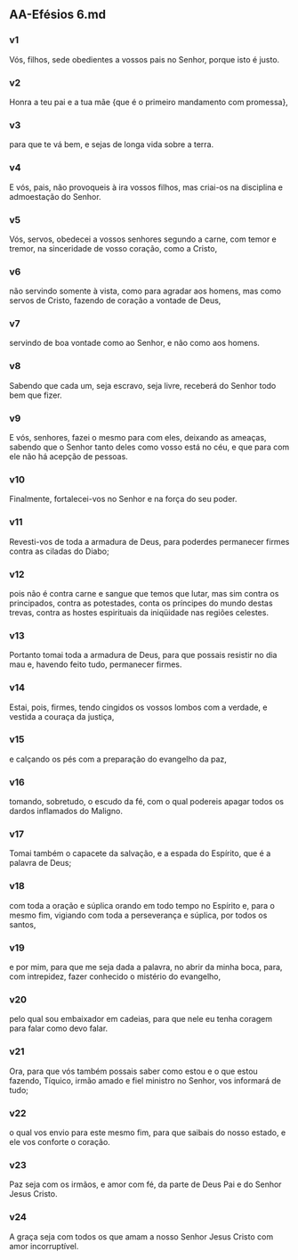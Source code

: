 ## AA-Efésios 6.md
### v1
 Vós, filhos, sede obedientes a vossos pais no Senhor, porque isto é justo.
### v2
 Honra a teu pai e a tua mãe {que é o primeiro mandamento com promessa},
### v3
 para que te vá bem, e sejas de longa vida sobre a terra.
### v4
 E vós, pais, não provoqueis à ira vossos filhos, mas criai-os na disciplina e admoestação do Senhor.
### v5
 Vós, servos, obedecei a vossos senhores segundo a carne, com temor e tremor, na sinceridade de vosso coração, como a Cristo,
### v6
 não servindo somente à vista, como para agradar aos homens, mas como servos de Cristo, fazendo de coração a vontade de Deus,
### v7
 servindo de boa vontade como ao Senhor, e não como aos homens.
### v8
 Sabendo que cada um, seja escravo, seja livre, receberá do Senhor todo bem que fizer.
### v9
 E vós, senhores, fazei o mesmo para com eles, deixando as ameaças, sabendo que o Senhor tanto deles como vosso está no céu, e que para com ele não há acepção de pessoas.
### v10
 Finalmente, fortalecei-vos no Senhor e na força do seu poder.
### v11
 Revesti-vos de toda a armadura de Deus, para poderdes permanecer firmes contra as ciladas do Diabo;
### v12
 pois não é contra carne e sangue que temos que lutar, mas sim contra os principados, contra as potestades, conta os príncipes do mundo destas trevas, contra as hostes espirituais da iniqüidade nas regiões celestes.
### v13
 Portanto tomai toda a armadura de Deus, para que possais resistir no dia mau e, havendo feito tudo, permanecer firmes.
### v14
 Estai, pois, firmes, tendo cingidos os vossos lombos com a verdade, e vestida a couraça da justiça,
### v15
 e calçando os pés com a preparação do evangelho da paz,
### v16
 tomando, sobretudo, o escudo da fé, com o qual podereis apagar todos os dardos inflamados do Maligno.
### v17
 Tomai também o capacete da salvação, e a espada do Espírito, que é a palavra de Deus;
### v18
 com toda a oração e súplica orando em todo tempo no Espírito e, para o mesmo fim, vigiando com toda a perseverança e súplica, por todos os santos,
### v19
 e por mim, para que me seja dada a palavra, no abrir da minha boca, para, com intrepidez, fazer conhecido o mistério do evangelho,
### v20
 pelo qual sou embaixador em cadeias, para que nele eu tenha coragem para falar como devo falar.
### v21
 Ora, para que vós também possais saber como estou e o que estou fazendo, Tíquico, irmão amado e fiel ministro no Senhor, vos informará de tudo;
### v22
 o qual vos envio para este mesmo fim, para que saibais do nosso estado, e ele vos conforte o coração.
### v23
 Paz seja com os irmãos, e amor com fé, da parte de Deus Pai e do Senhor Jesus Cristo.
### v24
 A graça seja com todos os que amam a nosso Senhor Jesus Cristo com amor incorruptível.
